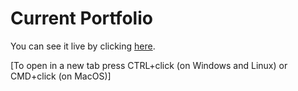 # Current Portfolio         
 
You can see it live by clicking [here](https://timolansberry.github.io/).

[To open in a new tab press CTRL+click (on Windows and Linux) or CMD+click (on MacOS)] 
 
